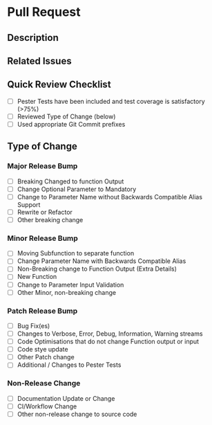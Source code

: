 # Pull Request

## Description

<!-- Please include a summary of the changes and the related issue. -->

## Related Issues

<!-- Please link any related issues -->

## Quick Review Checklist

- [ ] Pester Tests have been included and test coverage is satisfactory (>75%)
- [ ] Reviewed Type of Change (below)
- [ ] Used appropriate Git Commit prefixes

## Type of Change

<!--  Please select the most appropriate change options. Use this as a guide on how to bump the next release version using the highest option available -->

### Major Release Bump

- [ ] Breaking Changed to function Output
- [ ] Change Optional Parameter to Mandatory
- [ ] Change to Parameter Name without Backwards Compatible Alias Support
- [ ] Rewrite or Refactor
- [ ] Other breaking change

### Minor Release Bump

- [ ] Moving Subfunction to separate function
- [ ] Change Parameter Name with Backwards Compatible Alias
- [ ] Non-Breaking change to Function Output (Extra Details)
- [ ] New Function
- [ ] Change to Parameter Input Validation
- [ ] Other Minor, non-breaking change

### Patch Release Bump

- [ ] Bug Fix(es)
- [ ] Changes to Verbose, Error, Debug, Information, Warning streams
- [ ] Code Optimisations that do not change Function output or input
- [ ] Code stye update
- [ ] Other Patch change
- [ ] Additional / Changes to Pester Tests

### Non-Release Change

- [ ] Documentation Update or Change
- [ ] CI/Workflow Change
- [ ] Other non-release change to source code
